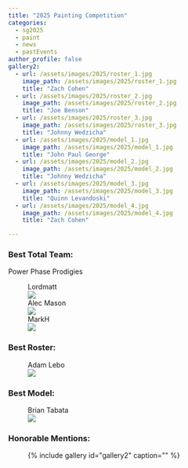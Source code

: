```yaml
---
title: "2025 Painting Competition"
categories:
  - sg2025
  - paint
  - news
  - pastEvents
author_profile: false
gallery2:
  - url: /assets/images/2025/roster_1.jpg
    image_path: /assets/images/2025/roster_1.jpg
    title: "Zach Cohen"
  - url: /assets/images/2025/roster_2.jpg
    image_path: /assets/images/2025/roster_2.jpg
    title: "Joe Benson"
  - url: /assets/images/2025/roster_3.jpg
    image_path: /assets/images/2025/roster_3.jpg
    title: "Johnny Wedzicha"
  - url: /assets/images/2025/model_1.jpg
    image_path: /assets/images/2025/model_1.jpg
    title: "John Paul George"
  - url: /assets/images/2025/model_2.jpg
    image_path: /assets/images/2025/model_2.jpg
    title: "Johnny Wedzicha"
  - url: /assets/images/2025/model_3.jpg
    image_path: /assets/images/2025/model_3.jpg
    title: "Quinn Levandoski"
  - url: /assets/images/2025/model_4.jpg
    image_path: /assets/images/2025/model_4.jpg
    title: "Zach Cohen"

---
```

<h3>Best Total Team:</h3>
Power Phase Prodigies
<figure>    
    <figcaption>Lordmatt</figcaption>
    <a href="/assets/images/2025/best_team_1.jpg"><img src="/assets/images/2025/best_team_1.jpg"></a>
    <figcaption>Alec Mason</figcaption>
    <a href="/assets/images/2025/best_team_2.jpg"><img src="/assets/images/2025/best_team_2.jpg"></a>
    <figcaption>MarkH</figcaption>
    <a href="/assets/images/2025/best_team_3.jpg"><img src="/assets/images/2025/best_team_3.jpg"></a>    
</figure>

<h3>Best Roster:</h3>
<figure>
    <figcaption>Adam Lebo</figcaption>
    <a href="/assets/images/2025/Best_roster_1.jpg"><img src="/assets/images/2025/Best_roster_1.jpg"></a>    
</figure>

<h3>Best Model:</h3>
<figure>
    <figcaption>Brian Tabata</figcaption>
    <a href="/assets/images/2025/best_model_1.jpg"><img src="/assets/images/2025/best_model_1.jpg"></a>
</figure>

<h3>Honorable Mentions:</h3>
<figure>
    {% include gallery id="gallery2" caption="" %}  
</figure>
